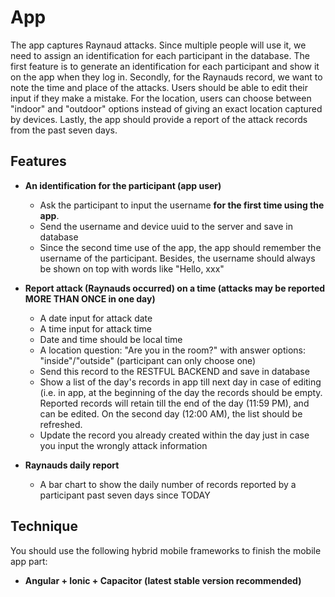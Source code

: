 # App

The app captures Raynaud attacks. Since multiple people will use it, we need to assign an identification for each participant in the database. The first feature is to generate an identification for each participant and show it on the app when they log in. Secondly, for the Raynauds record, we want to note the time and place of the attacks. Users should be able to edit their input if they make a mistake. For the location, users can choose between "indoor" and "outdoor" options instead of giving an exact location captured by devices. Lastly, the app should provide a report of the attack records from the past seven days.

## Features

- **An identification for the participant (app user)**
  - Ask the participant to input the username **for the first time using the app**.
  - Send the username and device uuid to the server and save in database
  - Since the second time use of the app, the app should remember the username of the participant. Besides, the username should always be shown on top with words like "Hello, xxx"

- **Report attack (Raynauds occurred) on a time (attacks may be reported MORE THAN ONCE in one day)**
  - A date input for attack date
  - A time input for attack time
  - Date and time should be local time
  - A location question: "Are you in the room?" with answer options: "inside"/"outside" (participant can only choose one)
  - Send this record to the RESTFUL BACKEND and save in database
  - Show a list of the day's records in app till next day in case of editing (i.e. in app, at the beginning of the day the records should be empty. Reported records will retain till the end of the day (11:59 PM), and can be edited. On the second day (12:00 AM), the list should be refreshed.
  - Update the record you already created within the day just in case you input the wrongly attack information

- **Raynauds daily report**
  - A bar chart to show the daily number of records reported by a participant past seven days since TODAY

## Technique

You should use the following hybrid mobile frameworks to finish the mobile app part:
- **Angular + Ionic + Capacitor (latest stable version recommended)**
